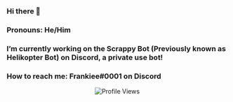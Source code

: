 ### Hi there 👋
### Pronouns: He/Him
### I’m currently working on the Scrappy Bot (Previously known as Helikopter Bot) on Discord, a private use bot!
### How to reach me: Frankiee#0001 on Discord
<p align="center"> <img src="https://komarev.com/ghpvc/?username=FrankieFms" alt="Profile Views" /> </p>  

<p align="center">
  <a href="https://discord.com/users/365024863548866563">
       </a>
</p>

<!--
**FrankieFms/FrankieFms** is a ✨ _special_ ✨ repository because its `README.md` (this file) appears on your GitHub profile.

Here are some ideas to get you started:

- 🔭 I’m currently working on ...
- 🌱 I’m currently learning ...
- 👯 I’m looking to collaborate on ...
- 🤔 I’m looking for help with ...
- 💬 Ask me about ...
- 📫 How to reach me: ...
- 😄 Pronouns: ...
- ⚡ Fun fact: ...
-->
